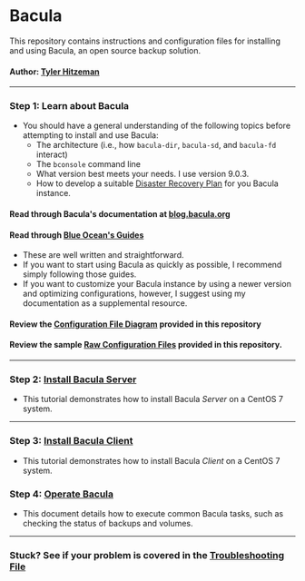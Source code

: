 # Bacula
This repository contains instructions and configuration files for installing and using Bacula, an open source backup solution.
#### Author: [Tyler Hitzeman](https://github.com/tyler-hitzeman)
----
### Step 1: Learn about Bacula
* You should have a general understanding of the following topics before attempting to install and use Bacula:
    * The architecture (i.e., how `bacula-dir`, `bacula-sd`, and `bacula-fd` interact)
    * The `bconsole` command line
    * What version best meets your needs. I use version 9.0.3.
    * How to develop a suitable [Disaster Recovery Plan](http://www.bacula.org/5.0.x-manuals/en/main/main/Disaster_Recovery_Using_Bac.html)  for you Bacula instance.

#### Read through Bacula's documentation at [blog.bacula.org](http://blog.bacula.org/what-is-bacula/)


#### Read through [Blue Ocean's Guides](https://www.digitalocean.com/community/tutorial_series/how-to-use-bacula-on-centos-7)
* These are well written and straightforward. 
* If you want to start using Bacula as quickly as possible, I recommend simply following those guides. 
* If you want to customize your Bacula instance by using a newer version and optimizing configurations, however, I suggest using my documentation as a supplemental resource.  

#### Review the [Configuration File Diagram](password-chain.jpg) provided in this repository

#### Review the sample [Raw Configuration Files](https://github.com/tyler-hitzeman/bacula/tree/master/configs) provided in this repository.
-----

### Step 2: [Install Bacula Server](install-server.md)
* This tutorial demonstrates how to install Bacula *Server* on a CentOS 7 system.

----
### Step 3: [Install Bacula Client](install-client.md)
* This tutorial demonstrates how to install Bacula *Client* on a CentOS 7 system.

### Step 4: [Operate Bacula](operate.md)
* This document details how to execute common Bacula tasks, such as checking the status of backups and volumes.

----
### Stuck? See if your problem is covered in the [Troubleshooting File](troubleshooting.md)




